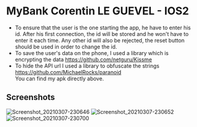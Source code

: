 # MyBank Corentin LE GUEVEL - IOS2
 
- To ensure that the user is the one starting the app, he have to enter his id. After his first connection, the id will be stored and he won't have to enter it each time. Any other id will also be rejected, the reset button should be used in order to change the id.
- To save the user's data on the phone, I used a library which is encrypting the data https://github.com/netguru/Kissme
- To hide the API url I used a library to obfuscate the strings https://github.com/MichaelRocks/paranoid  
 You can find my apk directly above.


## Screenshots

![Screenshot_20210307-230646](https://user-images.githubusercontent.com/60450845/110256596-0295e080-7f9a-11eb-9e35-77388f2c53e4.jpg)
![Screenshot_20210307-230652](https://user-images.githubusercontent.com/60450845/110256595-01fd4a00-7f9a-11eb-86d9-9c7ce04c4c6a.jpg)
![Screenshot_20210307-230700](https://user-images.githubusercontent.com/60450845/110256594-00cc1d00-7f9a-11eb-9253-d898b4bf2527.jpg)
